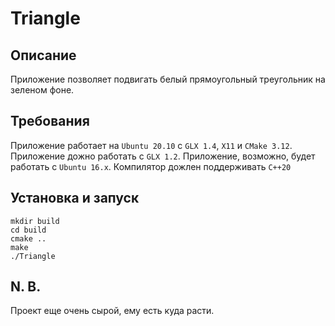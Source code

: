 # Triangle

## Описание 
Приложение позволяет подвигать белый прямоугольный треугольник на зеленом фоне.

## Требования
Приложение работает на `Ubuntu 20.10` с `GLX 1.4`, `X11` и `CMake 3.12`. 
Приложение дожно работать с `GLX 1.2`.
Приложение, возможно, будет работать с `Ubuntu 16.x`.
Компилятор дожлен поддерживать `C++20`

## Установка и запуск
`mkdir build` \
`cd build` \
`cmake ..` \
`make` \
`./Triangle`

## N. B.
Проект еще очень сырой, ему есть куда расти.
